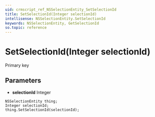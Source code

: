 ```yaml
---
uid: crmscript_ref_NSSelectionEntity_SetSelectionId
title: SetSelectionId(Integer selectionId)
intellisense: NSSelectionEntity.SetSelectionId
keywords: NSSelectionEntity, GetSelectionId
so.topic: reference
---
```


# SetSelectionId(Integer selectionId)

Primary key

## Parameters

* **selectionId** Integer

```crmscript
NSSelectionEntity thing;
Integer selectionId;
thing.SetSelectionId(selectionId);
```

